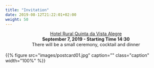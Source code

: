 ```yaml
---
title: "Invitation"
date: 2019-08-12T21:22:01+02:00
weight: 50
---
```


<div align="center">
<a href="https://goo.gl/maps/NJpD4oL5SSTnwN6y8">Hotel Rural Quinta da Vista
Alegre</a>
<br/>
<strong>September 7, 2019 - Starting Time 14:30</strong>
<br/>
There will be a small ceremony, cocktail and dinner
</div>
<br/>
{{% figure src="images/postcard01.jpg"
      caption=""
      class="caption"
      width="100%"
%}}
